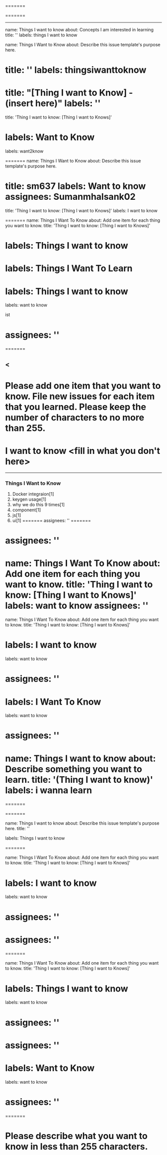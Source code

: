 
=======

=======

---


name: Things I want to know
about: Concepts I am interested in learning
title: ''
labels: things I want to know

name: Things I Want to Know
about: Describe this issue template's purpose here.

title: ''
labels: thingsiwanttoknow
=======

title: "[Thing I want to Know] - (insert here)"
labels: ''
=======
title: 'Thing I want to know: <file in title> [Thing I want to Knows]'

labels: Want to Know
=======
labels: want2know

=======
name: Things I Want to Know
about: Describe this issue template's purpose here.

title: sm637
labels: Want to know
assignees: Sumanmhalsank02
=======
title: 'Thing I want to know: <file in title> [Thing I want to Knows]'
labels: I want to know

=======
name: Things I Want To Know
about: Add one item for each thing you want to know.
title: 'Thing I want to know: <file in title> [Thing I want to Knows]'

labels: Things I want to know
=======
labels: Things I Want To Learn
=======

labels: Things I want to know
=======
labels: want to know

ist



assignees: ''
=======
=======



<
---

Please add one item that you want to know. File new issues for each item that you learned. Please keep the number of characters to no more than 255.
=======
I want to know <fill in what you don't here>
=======
---
### Things I Want to Know
1. Docker integraion[1]
2. keygen usage[1]
3. why we do this 9 times[1]
4. component[1]
5. js[1]
6. ui[1]
=======
assignees: ''
=======

assignees: ''
=======


name: Things I Want To Know
about: Add one item for each thing you want to know.
title: 'Thing I want to know: <file in title> [Thing I want to Knows]'
labels: want to know
assignees: ''
=======

name: Things I Want To Know
about: Add one item for each thing you want to know.
title: 'Thing I want to know: <file in title> [Thing I want to Knows]'


labels: I want to know
=======
labels: want to know

assignees: ''
=======

labels: I Want To Know
=======
labels: want to know

assignees: ''
=======

name: Things I want to know
about: Describe something you want to learn.
title: '(Thing I want to know)'
labels: i wanna learn
=======
=======

=======


name: Things I want to know
about: Describe this issue template's purpose here.
title: ''


labels: Things I want to know


=======

name: Things I Want To Know
about: Add one item for each thing you want to know.
title: 'Thing I want to know: <file in title> [Thing I want to Knows]'

labels: I want to know
=======
labels: want to know


assignees: ''
=======

assignees: ''
=======
=======


name: Things I Want To Know
about: Add one item for each thing you want to know.
title: 'Thing I want to know: <file in title> [Thing I want to Knows]'

labels: Things I want to know
=======
labels: want to know



assignees: ''
=======

assignees: ''
=======
labels: Want to Know
=======
labels: want to know

assignees: ''
=======




=======

Please describe what you want to know in less than 255 characters.
=======

